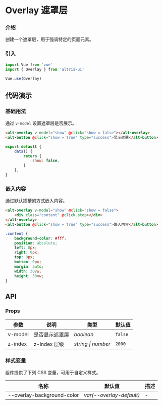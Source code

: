 # Overlay 遮罩层

### 介绍

创建一个遮罩层，用于强调特定的页面元素。

### 引入

```js
import Vue from 'vue'
import { Overlay } from 'altria-ui'

Vue.use(Overlay)
```

## 代码演示

### 基础用法

通过 `v-model` 设置遮罩层是否展示。

```html
<alt-overlay v-model="show" @click="show = false"></alt-overlay> 
<alt-button @click="show = true" type="success">显示遮罩</alt-button>
```

```js
export default {
    data() {
        return {
            show: false,
        }
    },
}
```

### 嵌入内容

通过默认插槽的方式嵌入内容。

```html
<alt-overlay v-model="show" @click="show = false">
    <div class="content" @click.stop></div>
</alt-overlay>
<alt-button @click="show = true" type="success">嵌入内容</alt-button>
```

```css
.content {
    background-color: #fff;
    position: absolute;
    left: 0px;
    right: 0px;
    top: 0px;
    bottom: 0px;
    margin: auto;
    width: 30vw;
    height: 30vw;
}
```

## API

### Props

| 参数    | 说明           | 类型               | 默认值  |
| ------- | -------------- | ------------------ | ------- |
| v-model | 是否显示遮罩层 | _boolean_          | `false` |
| z-index | z-index 层级   | _string \| number_ | `2000`  |

### 样式变量

组件提供了下列 CSS 变量，可用于自定义样式。

| 名称                       | 默认值                   | 描述 |
| -------------------------- | ------------------------ | ---- |
| --overlay-background-color | _var(--overlay-default)_ | -    |
